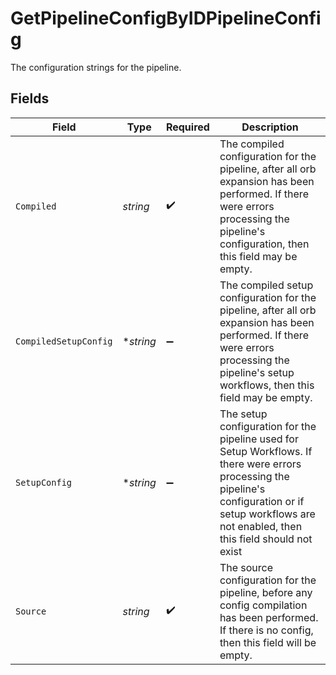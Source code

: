 # GetPipelineConfigByIDPipelineConfig

The configuration strings for the pipeline.


## Fields

| Field                                                                                                                                                                                                   | Type                                                                                                                                                                                                    | Required                                                                                                                                                                                                | Description                                                                                                                                                                                             |
| ------------------------------------------------------------------------------------------------------------------------------------------------------------------------------------------------------- | ------------------------------------------------------------------------------------------------------------------------------------------------------------------------------------------------------- | ------------------------------------------------------------------------------------------------------------------------------------------------------------------------------------------------------- | ------------------------------------------------------------------------------------------------------------------------------------------------------------------------------------------------------- |
| `Compiled`                                                                                                                                                                                              | *string*                                                                                                                                                                                                | :heavy_check_mark:                                                                                                                                                                                      | The compiled configuration for the pipeline, after all orb expansion has been performed. If there were errors processing the pipeline's configuration, then this field may be empty.                    |
| `CompiledSetupConfig`                                                                                                                                                                                   | **string*                                                                                                                                                                                               | :heavy_minus_sign:                                                                                                                                                                                      | The compiled setup configuration for the pipeline, after all orb expansion has been performed. If there were errors processing the pipeline's setup workflows, then this field may be empty.            |
| `SetupConfig`                                                                                                                                                                                           | **string*                                                                                                                                                                                               | :heavy_minus_sign:                                                                                                                                                                                      | The setup configuration for the pipeline used for Setup Workflows. If there were errors processing the pipeline's configuration or if setup workflows are not enabled, then this field should not exist |
| `Source`                                                                                                                                                                                                | *string*                                                                                                                                                                                                | :heavy_check_mark:                                                                                                                                                                                      | The source configuration for the pipeline, before any config compilation has been performed. If there is no config, then this field will be empty.                                                      |